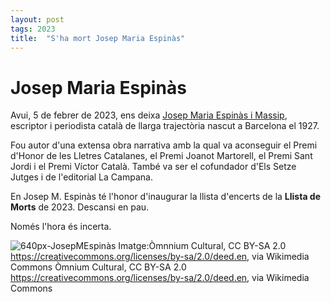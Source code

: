 ```yaml
---
layout: post
tags: 2023 
title:  "S'ha mort Josep Maria Espinàs"
---
```

# Josep Maria Espinàs

Avui, 5 de febrer de 2023, ens deixa [Josep Maria Espinàs i Massip](https://ca.wikipedia.org/wiki/Josep_Maria_Espin%C3%A0s_i_Massip), escriptor i periodista català de llarga trajectòria nascut a Barcelona el 1927.

Fou autor d'una extensa obra narrativa amb la qual va aconseguir el Premi d'Honor de les Lletres Catalanes, el Premi Joanot Martorell, el Premi Sant Jordi i el Premi Víctor Català. També va ser el cofundador d'Els Setze Jutges i de l'editorial La Campana.

En Josep M. Espinàs té l'honor d'inaugurar la llista d'encerts de la **Llista de Morts** de 2023. Descansi en pau.

Només l'hora és incerta.

![640px-JosepMEspinàs](https://user-images.githubusercontent.com/96840785/216840266-1fe647b2-7ffd-4401-b9b9-efb015dacc7a.jpg)
Imatge:Òmnnium Cultural, CC BY-SA 2.0 https://creativecommons.org/licenses/by-sa/2.0/deed.en, via Wikimedia Commons
Òmnium Cultural, CC BY-SA 2.0 <https://creativecommons.org/licenses/by-sa/2.0/deed.en>, via Wikimedia Commons
